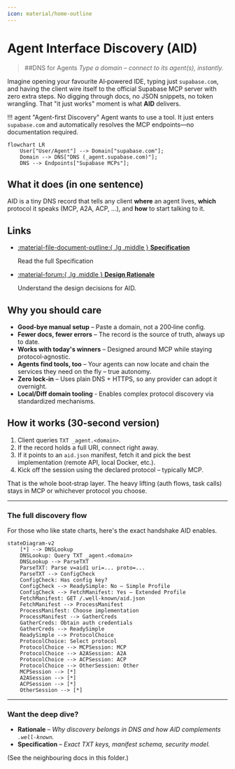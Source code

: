 ```yaml
---
icon: material/home-outline
---
```


# Agent Interface Discovery (AID)

> ##DNS for Agents
> *Type a domain – connect to its agent(s), instantly.*

Imagine opening your favourite AI‑powered IDE, typing just `supabase.com`, and having the client wire itself to the official Supabase MCP server with zero extra steps. No digging through docs, no JSON snippets, no token wrangling. That "it just works" moment is what **AID** delivers.

!!! agent "Agent-first Discovery"
    Agent wants to use a tool. It just enters `supabase.com` and automatically resolves the MCP endpoints—no documentation required.

```mermaid
flowchart LR
    User["User/Agent"] --> Domain["supabase.com"];
    Domain --> DNS["DNS (_agent.supabase.com)"];
    DNS --> Endpoints["Supabase MCPs"];
```

## What it does (in one sentence)

AID is a tiny DNS record that tells any client **where** an agent lives, **which** protocol it speaks (MCP, A2A, ACP, …), and **how** to start talking to it.

## Links

<div class="grid cards" markdown>

-   [:material-file-document-outline:{ .lg .middle } __Specification__ ](spec-v1.md)

    Read the full Specification

-   [:material-forum:{ .lg .middle } __Design Rationale__](rationale.md)

    Understand the design decisions for AID.

</div>

## Why you should care

* **Good‑bye manual setup** – Paste a domain, not a 200‑line config.
* **Fewer docs, fewer errors** – The record is the source of truth, always up to date.
* **Works with today's winners** – Designed around MCP while staying protocol‑agnostic.
* **Agents find tools, too** – Your agents can now locate and chain the services they need on the fly – true autonomy.
* **Zero lock‑in** – Uses plain DNS + HTTPS, so any provider can adopt it overnight.
* **Local/Diff domain tooling** - Enables complex protocol discovery via standardized mechanisms.

## How it works (30‑second version)

1. Client queries `TXT _agent.<domain>`.
2. If the record holds a full URI, connect right away.
3. If it points to an `aid.json` manifest, fetch it and pick the best implementation (remote API, local Docker, etc.).
4. Kick off the session using the declared protocol – typically MCP.

That is the whole boot‑strap layer. The heavy lifting (auth flows, task calls) stays in MCP or whichever protocol you choose.

---

### The full discovery flow

For those who like state charts, here's the exact handshake AID enables.

```mermaid
stateDiagram-v2
    [*] --> DNSLookup
    DNSLookup: Query TXT _agent.<domain>
    DNSLookup --> ParseTXT
    ParseTXT: Parse v=aid1 uri=... proto=...
    ParseTXT --> ConfigCheck
    ConfigCheck: Has config key?
    ConfigCheck --> ReadySimple: No – Simple Profile
    ConfigCheck --> FetchManifest: Yes – Extended Profile
    FetchManifest: GET /.well-known/aid.json
    FetchManifest --> ProcessManifest
    ProcessManifest: Choose implementation
    ProcessManifest --> GatherCreds
    GatherCreds: Obtain auth credentials
    GatherCreds --> ReadySimple
    ReadySimple --> ProtocolChoice
    ProtocolChoice: Select protocol
    ProtocolChoice --> MCPSession: MCP
    ProtocolChoice --> A2ASession: A2A
    ProtocolChoice --> ACPSession: ACP
    ProtocolChoice --> OtherSession: Other
    MCPSession --> [*]
    A2ASession --> [*]
    ACPSession --> [*]
    OtherSession --> [*]
```

---

### Want the deep dive?

* **Rationale** – *Why discovery belongs in DNS and how AID complements `.well-known`.*
* **Specification** – *Exact TXT keys, manifest schema, security model.*

(See the neighbouring docs in this folder.)
